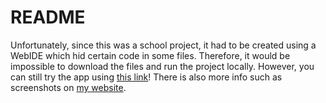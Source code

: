 # README

Unfortunately, since this was a school project, it had to be created using a WebIDE which hid certain code in some files. Therefore, it would be impossible to download the files and run the project locally. However, you can still try the app using [this link](https://stabl.rocks/ShowModulePublish?modulePublishId=0a6330dc-6e05-447c-820f-293aca08929a&fullscreen=true)! There is also more info such as screenshots on [my website](https://owengretzinger.com/).
